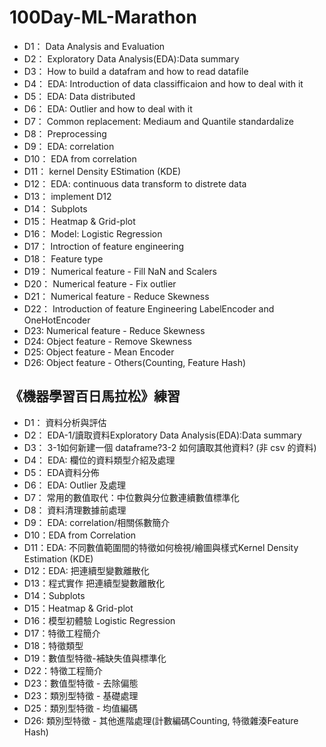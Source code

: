 # 100Day-ML-Marathon
* D1： Data Analysis and Evaluation
* D2： Exploratory Data Analysis(EDA):Data summary 
* D3： How to build a datafram and how to read datafile
* D4： EDA: Introduction of data classifficaion and how to deal with it
* D5： EDA: Data distributed
* D6： EDA: Outlier and how to deal with it
* D7： Common replacement: Mediaum and Quantile standardalize 
* D8： Preprocessing
* D9： EDA: correlation
* D10： EDA from correlation
* D11： kernel Density EStimation (KDE)
* D12： EDA: continuous data transform to distrete data 
* D13： implement D12
* D14： Subplots
* D15： Heatmap & Grid-plot
* D16： Model: Logistic Regression
* D17： Introction of feature engineering
* D18： Feature type
* D19： Numerical feature - Fill NaN and Scalers
* D20： Numerical feature - Fix outlier
* D21： Numerical feature - Reduce Skewness
* D22： Introduction of feature Engineering LabelEncoder and OneHotEncoder
* D23:  Numerical feature - Reduce Skewness
* D24:  Object feature - Remove Skewness
* D25:  Object feature - Mean Encoder
* D26:  Object feature - Others(Counting, Feature Hash)

## 《機器學習百日馬拉松》練習
* D1： 資料分析與評估 
* D2： EDA-1/讀取資料Exploratory Data Analysis(EDA):Data summary     
* D3： 3-1如何新建一個 dataframe?3-2 如何讀取其他資料? (非 csv 的資料)
* D4： EDA: 欄位的資料類型介紹及處理
* D5： EDA資料分佈
* D6： EDA: Outlier 及處理
* D7： 常用的數值取代：中位數與分位數連續數值標準化
* D8： 資料清理數據前處理
* D9： EDA: correlation/相關係數簡介
* D10：EDA from Correlation
* D11：EDA: 不同數值範圍間的特徵如何檢視/繪圖與樣式Kernel Density Estimation (KDE)
* D12：EDA: 把連續型變數離散化
* D13：程式實作 把連續型變數離散化 
* D14：Subplots
* D15：Heatmap & Grid-plot
* D16：模型初體驗 Logistic Regression
* D17：特徵工程簡介
* D18：特徵類型
* D19：數值型特徵-補缺失值與標準化
* D22：特徵工程簡介
* D23：數值型特徵 - 去除偏態
* D23：類別型特徵 - 基礎處理
* D25：類別型特徵 - 均值編碼
* D26: 類別型特徵 - 其他進階處理(計數編碼Counting, 特徵雜湊Feature Hash)
